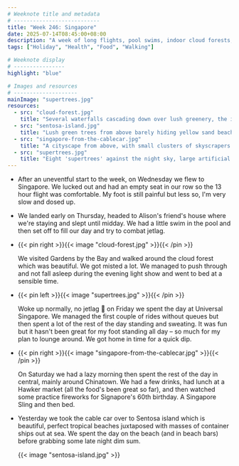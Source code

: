 ```yaml
---
# Weeknote title and metadata
# ---------------------------
title: "Week 246: Singapore"
date: 2025-07-14T08:45:00+08:00
description: "A week of long flights, pool swims, indoor cloud forests, light shows, rollercoasters, food in Chinatown, fireworks, and a beautiful island."
tags: ["Holiday", "Health", "Food", "Walking"]

# Weeknote display
# ----------------
highlight: "blue"

# Images and resources
# --------------------
mainImage: "supertrees.jpg"
resources:
  - src: "cloud-forest.jpg"
    title: "Several waterfalls cascading down over lush greenery, the inside of a glass dome is in the background"
  - src: "sentosa-island.jpg"
    title: "Lush green trees from above barely hiding yellow sand beaches. Across the sea in the background there are many container ships"
  - src: "singapore-from-the-cablecar.jpg"
    title: "A cityscape from above, with small clusters of skyscrapers in the distance"
  - src: "supertrees.jpg"
    title: "Eight 'supertrees' against the night sky, large artificial trees towering above and adorned with many-coloured lights that highlight the foliage they're covered with"
---
```


  * After an uneventful start to the week, on Wednesday we flew to Singapore. We lucked out and had an empty seat in our row so the 13 hour flight was comfortable. My foot is still painful but less so, I'm very slow and dosed up.

  * We landed early on Thursday, headed to Alison's friend's house where we're staying and slept until midday. We had a little swim in the pool and then set off to fill our day and try to combat jetlag.

  * {{< pin right >}}{{< image "cloud-forest.jpg" >}}{{< /pin >}}

    We visited Gardens by the Bay and walked around the cloud forest which was beautiful. We got misted a lot. We managed to push through and not fall asleep during the evening light show and went to bed at a sensible time.

  * {{< pin left >}}{{< image "supertrees.jpg" >}}{{< /pin >}}

    Woke up normally, no jetlag :tada: on Friday we spent the day at Universal Singapore. We managed the first couple of rides without queues but then spent a lot of the rest of the day standing and sweating. It was fun but it hasn't been great for my foot standing all day – so much for my plan to lounge around. We got home in time for a quick dip.

  * {{< pin right >}}{{< image "singapore-from-the-cablecar.jpg" >}}{{< /pin >}}

    On Saturday we had a lazy morning then spent the rest of the day in central, mainly around Chinatown. We had a few drinks, had lunch at a Hawker market (all the food's been great so far), and then watched some practice fireworks for Signapore's 60th birthday. A Singapore Sling and then bed.

  * Yesterday we took the cable car over to Sentosa island which is beautiful, perfect tropical beaches juxtaposed with masses of container ships out at sea. We spent the day on the beach (and in beach bars) before grabbing some late night dim sum.

    {{< image "sentosa-island.jpg" >}}
